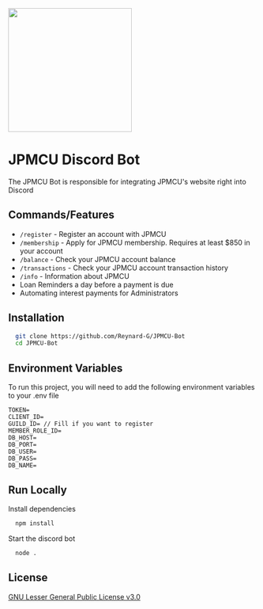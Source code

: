<img src="https://www.democracycraft.net/business-portal/jpm-credit-union.191/cover-image" width="250" height="250">

# JPMCU Discord Bot
The JPMCU Bot is responsible for integrating JPMCU's website right into Discord 


## Commands/Features
- `/register` - Register an account with JPMCU
- `/membership` - Apply for JPMCU membership. Requires at least $850 in your account
- `/balance` - Check your JPMCU account balance
- `/transactions` - Check your JPMCU account transaction history
- `/info` - Information about JPMCU
- Loan Reminders a day before a payment is due
- Automating interest payments for Administrators

## Installation
```bash
  git clone https://github.com/Reynard-G/JPMCU-Bot
  cd JPMCU-Bot
```
    
## Environment Variables
To run this project, you will need to add the following environment variables to your .env file
```env
TOKEN=
CLIENT_ID=
GUILD_ID= // Fill if you want to register
MEMBER_ROLE_ID=
DB_HOST=
DB_PORT=
DB_USER=
DB_PASS=
DB_NAME=
```

## Run Locally
Install dependencies
```bash
  npm install
```

Start the discord bot
```bash
  node .
```

## License
[GNU Lesser General Public License v3.0](https://choosealicense.com/licenses/lgpl-3.0/)
